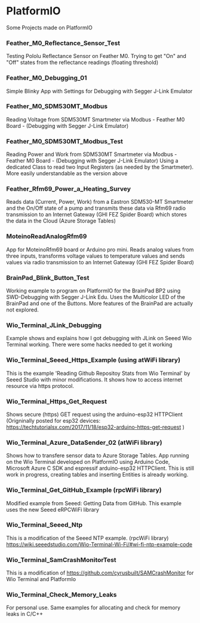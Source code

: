 # PlatformIO
Some Projects made on PlatformIO

### Feather_M0_Reflectance_Sensor_Test
Testing Pololu Reflectance Sensor on Feather M0. Trying to get "On" and "Off" states from the reflectance readings (floating threshold)

### Feather_M0_Debugging_01
Simple Blinky App with Settings for Debugging with Segger J-Link Emulator

### Feather_M0_SDM530MT_Modbus
Reading Voltage from SDM530MT Smartmeter via Modbus - Feather M0 Board - (Debugging with Segger J-Link Emulator)

### Feather_M0_SDM530MT_Modbus_Test
Reading Power and Work from SDM530MT Smartmeter via Modbus - Feather M0 Board - (Debugging with Segger J-Link Emulator)
Using a dedicated Class to read two Input Registers (as needed by the Smartmeter). More easily understandable as the
version above

### Feather_Rfm69_Power_a_Heating_Survey
Reads data (Current, Power, Work) from a Eastron SDM530-MT Smartmeter and the On/Off state of a pump
and transmits these data via Rfm69 radio transmission to an Internet Gateway (GHI FEZ Spider Board)
which stores the data in the Cloud (Azure Storage Tables)

### MoteinoReadAnalogRfm69
App for MoteinoRfm69 board or Arduino pro mini. Reads analog values from three inputs, transforms voltage values to temperature values
and sends values via radio transmission to an Internet Gateway (GHI FEZ Spider Board)

### BrainPad_Blink_Button_Test
Working example to program on PlatformIO for the BrainPad BP2 using SWD-Debugging with Segger J-Link Edu.
Uses the Multicolor LED of the BrainPad and one of the Buttons.
More features of the BrainPad are actually not explored.

### Wio_Terminal_JLink_Debugging
Example shows and explains how I got debugging with JLink on Seeed Wio Terminal working.
There were some hacks needed to get it working

### Wio_Terminal_Seeed_Https_Example (using atWiFi library)
This is the example 'Reading Github Repositoy Stats from Wio Terminal' by Seeed Studio with minor modifications. It shows how to access internet resource via https protocol.

### Wio_Terminal_Https_Get_Request
Shows secure (https) GET request using the arduino-esp32 HTTPClient
(Origninally posted for esp32 devices: https://techtutorialsx.com/2017/11/18/esp32-arduino-https-get-request )

### Wio_Terminal_Azure_DataSender_02 (atWiFi library)

Shows how to transfere sensor data to Azure Storage Tables. App running on the Wio Terminal developed on PlatformIO using Arduino Code, Microsoft Azure C SDK and espressif arduino-esp32 HTTPClient. This is still work in progress, creating tables and inserting Entities is already working.

### Wio_Terminal_Get_GitHub_Example (rpcWiFi library)
Modified example from Seeed: Getting Data from GitHub.
This example uses the new Seeed eRPCWiFi library

### Wio_Terminal_Seeed_Ntp
This is a modification of the Seeed NTP example. (rpcWiFi library)
https://wiki.seeedstudio.com/Wio-Terminal-Wi-Fi/#wi-fi-ntp-example-code

### Wio_Terminal_SamCrashMonitorTest
This is a modification of https://github.com/cyrusbuilt/SAMCrashMonitor
for Wio Terminal and PlatformIo

### Wio_Terminal_Check_Memory_Leaks
For personal use. Same examples for allocating and check for memory leaks in C/C++


